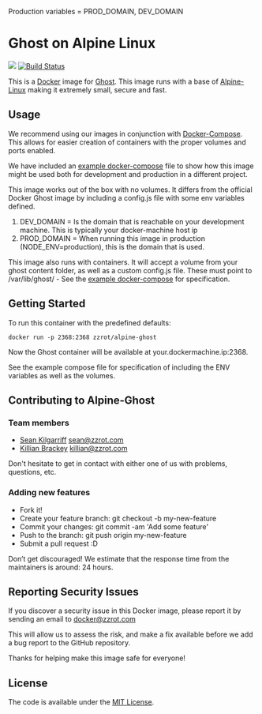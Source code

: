 Production variables = PROD_DOMAIN, DEV_DOMAIN
# Ghost on Alpine Linux

[![](https://badge.imagelayers.io/zzrot/alpine-ghost:latest.svg)](https://imagelayers.io/?images=zzrot/alpine-ghost:latest 'Get your own badge on imagelayers.io')
[![Build Status](https://travis-ci.org/ZZROTDesign/alpine-ghost.svg?branch=master)](https://travis-ci.org/ZZROTDesign/alpine-ghost)

This is a [Docker](https://www.docker.com/) image for [Ghost](https://ghost.org). This image runs with a base of [Alpine-Linux](http://www.alpinelinux.org/) making it extremely small, secure and fast.

## Usage
We recommend using our images in conjunction with [Docker-Compose](https://docs.docker.com/compose/). This allows for easier creation of containers with the proper volumes and ports enabled.

We have included an [example docker-compose](/docker-compose.example.yml) file to show how this image might be used both for development and production in a different project.

This image works out of the box with no volumes. It differs from the official Docker Ghost image by including a config.js file with some env variables defined.

1. DEV_DOMAIN = Is the domain that is reachable on your development machine. This is typically your docker-machine host ip
2. PROD_DOMAIN = When running this image in production (NODE_ENV=production), this is the domain that is used.

This image also runs with containers. It will accept a volume from your ghost content folder, as well as a custom config.js file. These must point to /var/lib/ghost/ - See the [example docker-compose](/docker-compose.example.yml) for specification.

## Getting Started

To run this container with the predefined defaults:

    docker run -p 2368:2368 zzrot/alpine-ghost

Now the Ghost container will be available at your.dockermachine.ip:2368.

See the example compose file for specification of including the ENV variables as well as the volumes. 
## Contributing to Alpine-Ghost

### Team members

* [Sean Kilgarriff](https://github.com/Skilgarriff) sean@zzrot.com
* [Killian Brackey](https://github.com/killianbrackey) killian@zzrot.com

Don't hesitate to get in contact with either one of us with problems, questions, etc.


### Adding new features

* Fork it!
* Create your feature branch: git checkout -b my-new-feature
* Commit your changes: git commit -am 'Add some feature'
* Push to the branch: git push origin my-new-feature
* Submit a pull request :D


Don’t get discouraged! We estimate that the response time from the
maintainers is around: 24 hours.

## Reporting Security Issues

If you discover a security issue in this Docker image, please report it by sending an email to docker@zzrot.com

This will allow us to assess the risk, and make a fix available before we add a bug report to the GitHub repository.

Thanks for helping make this image safe for everyone!


## License

The code is available under the [MIT License](/LICENSE).
